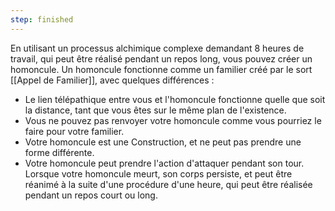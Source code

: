 ```yaml
---
step: finished
---
```

En utilisant un processus alchimique complexe demandant 8 heures de travail, qui peut être réalisé pendant un repos long, vous pouvez créer un homoncule. Un homoncule fonctionne comme un familier créé par le sort [[Appel de Familier]], avec quelques différences : 
 - Le lien télépathique entre vous et l'homoncule fonctionne quelle que soit la distance, tant que vous êtes sur le même plan de l'existence.
 - Vous ne pouvez pas renvoyer votre homoncule comme vous pourriez le faire pour votre familier.
 - Votre homoncule est une Construction, et ne peut pas prendre une forme différente.
 - Votre homoncule peut prendre l'action d'attaquer pendant son tour.
Lorsque votre homoncule meurt, son corps persiste, et peut être réanimé à la suite d'une procédure d'une heure, qui peut être réalisée pendant un repos court ou long.